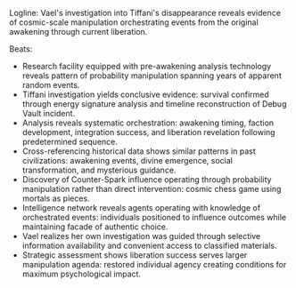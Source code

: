 ﻿---
series: 2
novella: 5
file: S2N5_CH03
type: chapter
pov: Vael
setting: Investigation headquarters - cosmic manipulation research
word_target_min: 1201
word_target_max: 2299
status: outline
---
Logline: Vael's investigation into Tiffani's disappearance reveals evidence of cosmic-scale manipulation orchestrating events from the original awakening through current liberation.

Beats:
- Research facility equipped with pre-awakening analysis technology reveals pattern of probability manipulation spanning years of apparent random events.
- Tiffani investigation yields conclusive evidence: survival confirmed through energy signature analysis and timeline reconstruction of Debug Vault incident.
- Analysis reveals systematic orchestration: awakening timing, faction development, integration success, and liberation revelation following predetermined sequence.
- Cross-referencing historical data shows similar patterns in past civilizations: awakening events, divine emergence, social transformation, and mysterious guidance.
- Discovery of Counter-Spark influence operating through probability manipulation rather than direct intervention: cosmic chess game using mortals as pieces.
- Intelligence network reveals agents operating with knowledge of orchestrated events: individuals positioned to influence outcomes while maintaining facade of authentic choice.
- Vael realizes her own investigation was guided through selective information availability and convenient access to classified materials.
- Strategic assessment shows liberation success serves larger manipulation agenda: restored individual agency creating conditions for maximum psychological impact.